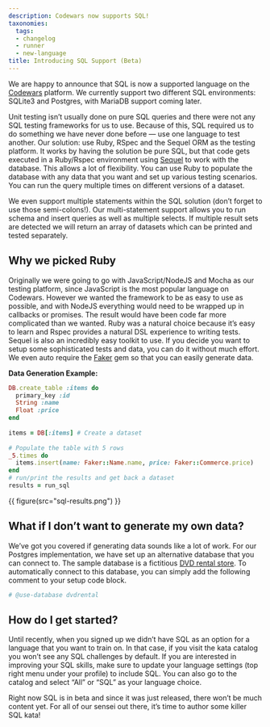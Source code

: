 ```yaml
---
description: Codewars now supports SQL!
taxonomies:
  tags:
  - changelog
  - runner
  - new-language
title: Introducing SQL Support (Beta)
---
```


We are happy to announce that SQL is now a supported language on the [Codewars](https://www.codewars.com?utm_campaign=introducing_sql&utm_medium=blog) platform. We currently support two different SQL environments: SQLite3 and Postgres, with MariaDB support coming later.

Unit testing isn’t usually done on pure SQL queries and there were not any SQL testing frameworks for us to use. Because of this, SQL required us to do something we have never done before — use one language to test another. Our solution: use Ruby, RSpec and the Sequel ORM as the testing platform. It works by having the solution be pure SQL, but that code gets executed in a Ruby/Rspec environment using [Sequel](https://github.com/jeremyevans/sequel) to work with the database. This allows a lot of flexibility. You can use Ruby to populate the database with any data that you want and set up various testing scenarios. You can run the query multiple times on different versions of a dataset.

We even support multiple statements within the SQL solution (don’t forget to use those semi-colons!). Our multi-statement support allows you to run schema and insert queries as well as multiple selects. If multiple result sets are detected we will return an array of datasets which can be printed and tested separately.

## **Why we picked Ruby**

Originally we were going to go with JavaScript/NodeJS and Mocha as our testing platform, since JavaScript is the most popular language on Codewars. However we wanted the framework to be as easy to use as possible, and with NodeJS everything would need to be wrapped up in callbacks or promises. The result would have been code far more complicated than we wanted. Ruby was a natural choice because it’s easy to learn and Rspec provides a natural DSL experience to writing tests. Sequel is also an incredibly easy toolkit to use. If you decide you want to setup some sophisticated tests and data, you can do it without much effort. We even auto require the [Faker](https://github.com/stympy/faker) gem so that you can easily generate data.

**Data Generation Example:**

```ruby
DB.create_table :items do  
  primary_key :id  
  String :name  
  Float :price  
end  
  
items = DB[:items] # Create a dataset  
  
# Populate the table with 5 rows  
_5.times do  
  items.insert(name: Faker::Name.name, price: Faker::Commerce.price)  
end
# run/print the results and get back a dataset  
results = run_sql
```

{{ figure(src="sql-results.png") }}

## **What if I don’t want to generate my own data?**

We’ve got you covered if generating data sounds like a lot of work. For our Postgres implementation, we have set up an alternative database that you can connect to. The sample database is a fictitious [DVD rental store](http://www.postgresqltutorial.com/postgresql-sample-database/). To automatically connect to this database, you can simply add the following comment to your setup code block.

```ruby
# @use-database dvdrental
```

## How do I get started?

Until recently, when you signed up we didn’t have SQL as an option for a language that you want to train on. In that case, if you visit the kata catalog you won’t see any SQL challenges by default. If you are interested in improving your SQL skills, make sure to update your language settings (top right menu under your profile) to include SQL. You can also go to the catalog and select “All” or “SQL” as your language choice.

Right now SQL is in beta and since it was just released, there won’t be much content yet. For all of our sensei out there, it’s time to author some killer SQL kata!

